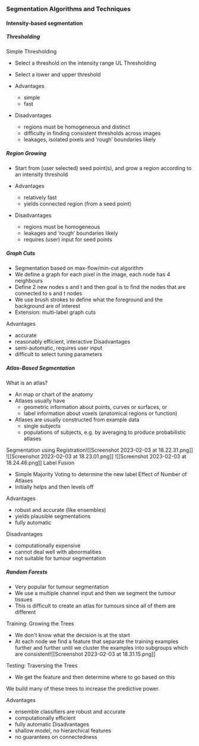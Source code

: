 ### Segmentation Algorithms and Techniques

#### Intensity-based segmentation

##### Thresholding

Simple Thresholding 
- Select a threshold on the intensity range
UL Thresholding 
- Select a lower and upper threshold

- Advantages 
	- simple 
	- fast 
- Disadvantages 
	- regions must be homogeneous and distinct 
	- difficulty in finding consistent thresholds across images 
	- leakages, isolated pixels and ‘rough’ boundaries likely

##### Region Growing

- Start from (user selected) seed point(s), and grow a region according to an intensity threshold

- Advantages 
	- relatively fast 
	- yields connected region (from a seed point) 
- Disadvantages 
	- regions must be homogeneous 
	- leakages and ‘rough’ boundaries likely 
	- requires (user) input for seed points

##### Graph Cuts
- Segmentation based on max-flow/min-cut algorithm
- We define a graph for each pixel in the image, each node has 4 neighbours
- Define 2 new nodes s and t and then goal is to find the nodes that are connected to s and t nodes 
- We use brush strokes to define what the foreground and the background are of interest 
- Extension: multi-label graph cuts 

Advantages 
- accurate
- reasonably efficient, interactive 
Disadvantages 
- semi-automatic, requires user input 
- difficult to select tuning parameters

##### Atlas-Based Segmentation
What is an atlas?
- An map or chart of the anatomy 
- Atlases usually have 
	- geometric information about points, curves or surfaces, or 
	- label information about voxels (anatomical regions or function)
- Atlases are usually constructed from example data 
	- single subjects 
	- populations of subjects, e.g. by averaging to produce probabilistic atlases

Segmentation using Registration![[Screenshot 2023-02-03 at 18.22.31.png]]
![[Screenshot 2023-02-03 at 18.23.01.png]]
 ![[Screenshot 2023-02-03 at 18.24.46.png]]
Label Fusion
- Simple Majority Voting to determine the new label
Effect of Number of Atlases
- Initially helps and then levels off

Advantages 
- robust and accurate (like ensembles) 
- yields plausible segmentations 
- fully automatic 

Disadvantages 
- computationally expensive 
- cannot deal well with abnormalities 
- not suitable for tumour segmentation

##### Random Forests

- Very popular for tumour segmentation
- We use a multiple channel input and then we segment the tumour tissues 
- This is difficult to create an atlas for tumours since all of them are different

Training: Growing the Trees
- We don't know what the decision is at the start
- At each node we find a feature that separate the training examples further and further until we cluster the examples into subgroups which are consistent![[Screenshot 2023-02-03 at 18.31.15.png]]

Testing: Traversing the Trees
- We get the feature and then determine where to go based on this

We build many of these trees to increase the predictive power.

Advantages 
- ensemble classifiers are robust and accurate 
- computationally efficient 
- fully automatic 
Disadvantages 
- shallow model, no hierarchical features 
- no guarantees on connectedness